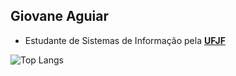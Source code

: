## Giovane Aguiar

 
  - Estudante de Sistemas de Informação pela <b><a href="https://www2.ufjf.br/ufjf/">UFJF</a></b>
                 
  <!-- - Desenolvedor Back-End na <b><a href="https://www.smartnx.com.br/">Smart NX</a></b>


## Conhecimentos

### Linguagens de Programação

<a href="#" target="_blank">
<img align="center" alt="giovane-php" height="53" width="63" src="https://cdn.jsdelivr.net/gh/devicons/devicon/icons/php/php-original.svg" style="max-width:100%;">
</a>

<a href="#" target="_blank">
<img align="center" alt="giovane-js" height="38" width="48" src="https://cdn.jsdelivr.net/gh/devicons/devicon/icons/javascript/javascript-original.svg" style="max-width:100%;">
</a>

<a href="#" target="_blank">
<img align="center" alt="giovane-java" height="38" width="48" src="https://cdn.jsdelivr.net/gh/devicons/devicon/icons/java/java-original.svg" style="max-width:100%;">
</a>

### Banco de Dados

<a href="#" target="_blank">
<img align="center" alt="giovane-postgresql" height="40" width="50" src="https://cdn.jsdelivr.net/gh/devicons/devicon/icons/postgresql/postgresql-original.svg" style="max-width:100%;">
</a>

<a href="#" target="_blank">
<img align="center" alt="giovane-postgresql" height="40" width="50" src="https://cdn.jsdelivr.net/gh/devicons/devicon/icons/mysql/mysql-original.svg" style="max-width:100%;">
</a>

### Sistemas Operacionais

<a href="#" target="_blank">
<img align="center" alt="giovane-postgresql" height="40" width="50" src="https://cdn.jsdelivr.net/gh/devicons/devicon/icons/windows8/windows8-original.svg" style="max-width:100%;">
</a>

<a href="#" target="_blank">
<img align="center" alt="giovane-postgresql" height="40" width="50" src="https://cdn.jsdelivr.net/gh/devicons/devicon/icons/ubuntu/ubuntu-plain.svg" style="max-width:100%;">
</a>


<!-- ## Como me encontrar

<a href="https://www.linkedin.com/in/giovane-aguiar/" target="_blank">
<img align="center" alt="giovane-linkedin" height="40" width="50" src="https://cdn.jsdelivr.net/gh/devicons/devicon/icons/linkedin/linkedin-original.svg" style="max-width:100%;">
</a>

[![GitHub Streak](https://streak-stats.demolab.com?user=giovaneaguiar&theme=dark&hide_border=true&locale=pt_BR)](https://git.io/streak-stats)


-->

![Top Langs](https://github-readme-stats.vercel.app/api/top-langs/?username=giovaneaguiar&layout=compact&hide=javascript,html&theme=dark&langs_count=4)







